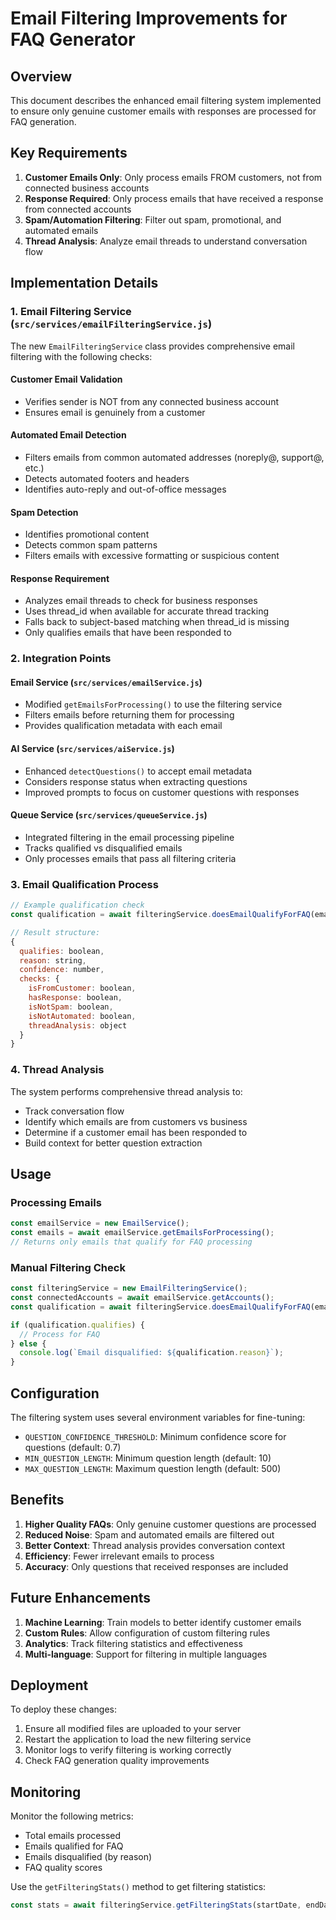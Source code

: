 # Email Filtering Improvements for FAQ Generator

## Overview

This document describes the enhanced email filtering system implemented to ensure only genuine customer emails with responses are processed for FAQ generation.

## Key Requirements

1. **Customer Emails Only**: Only process emails FROM customers, not from connected business accounts
2. **Response Required**: Only process emails that have received a response from connected accounts
3. **Spam/Automation Filtering**: Filter out spam, promotional, and automated emails
4. **Thread Analysis**: Analyze email threads to understand conversation flow

## Implementation Details

### 1. Email Filtering Service (`src/services/emailFilteringService.js`)

The new `EmailFilteringService` class provides comprehensive email filtering with the following checks:

#### Customer Email Validation
- Verifies sender is NOT from any connected business account
- Ensures email is genuinely from a customer

#### Automated Email Detection
- Filters emails from common automated addresses (noreply@, support@, etc.)
- Detects automated footers and headers
- Identifies auto-reply and out-of-office messages

#### Spam Detection
- Identifies promotional content
- Detects common spam patterns
- Filters emails with excessive formatting or suspicious content

#### Response Requirement
- Analyzes email threads to check for business responses
- Uses thread_id when available for accurate thread tracking
- Falls back to subject-based matching when thread_id is missing
- Only qualifies emails that have been responded to

### 2. Integration Points

#### Email Service (`src/services/emailService.js`)
- Modified `getEmailsForProcessing()` to use the filtering service
- Filters emails before returning them for processing
- Provides qualification metadata with each email

#### AI Service (`src/services/aiService.js`)
- Enhanced `detectQuestions()` to accept email metadata
- Considers response status when extracting questions
- Improved prompts to focus on customer questions with responses

#### Queue Service (`src/services/queueService.js`)
- Integrated filtering in the email processing pipeline
- Tracks qualified vs disqualified emails
- Only processes emails that pass all filtering criteria

### 3. Email Qualification Process

```javascript
// Example qualification check
const qualification = await filteringService.doesEmailQualifyForFAQ(email, connectedAccounts);

// Result structure:
{
  qualifies: boolean,
  reason: string,
  confidence: number,
  checks: {
    isFromCustomer: boolean,
    hasResponse: boolean,
    isNotSpam: boolean,
    isNotAutomated: boolean,
    threadAnalysis: object
  }
}
```

### 4. Thread Analysis

The system performs comprehensive thread analysis to:
- Track conversation flow
- Identify which emails are from customers vs business
- Determine if a customer email has been responded to
- Build context for better question extraction

## Usage

### Processing Emails

```javascript
const emailService = new EmailService();
const emails = await emailService.getEmailsForProcessing();
// Returns only emails that qualify for FAQ processing
```

### Manual Filtering Check

```javascript
const filteringService = new EmailFilteringService();
const connectedAccounts = await emailService.getAccounts();
const qualification = await filteringService.doesEmailQualifyForFAQ(email, connectedAccounts);

if (qualification.qualifies) {
  // Process for FAQ
} else {
  console.log(`Email disqualified: ${qualification.reason}`);
}
```

## Configuration

The filtering system uses several environment variables for fine-tuning:

- `QUESTION_CONFIDENCE_THRESHOLD`: Minimum confidence score for questions (default: 0.7)
- `MIN_QUESTION_LENGTH`: Minimum question length (default: 10)
- `MAX_QUESTION_LENGTH`: Maximum question length (default: 500)

## Benefits

1. **Higher Quality FAQs**: Only genuine customer questions are processed
2. **Reduced Noise**: Spam and automated emails are filtered out
3. **Better Context**: Thread analysis provides conversation context
4. **Efficiency**: Fewer irrelevant emails to process
5. **Accuracy**: Only questions that received responses are included

## Future Enhancements

1. **Machine Learning**: Train models to better identify customer emails
2. **Custom Rules**: Allow configuration of custom filtering rules
3. **Analytics**: Track filtering statistics and effectiveness
4. **Multi-language**: Support for filtering in multiple languages

## Deployment

To deploy these changes:

1. Ensure all modified files are uploaded to your server
2. Restart the application to load the new filtering service
3. Monitor logs to verify filtering is working correctly
4. Check FAQ generation quality improvements

## Monitoring

Monitor the following metrics:
- Total emails processed
- Emails qualified for FAQ
- Emails disqualified (by reason)
- FAQ quality scores

Use the `getFilteringStats()` method to get filtering statistics:

```javascript
const stats = await filteringService.getFilteringStats(startDate, endDate);